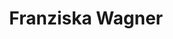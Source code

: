---
# Display name
title: Franziska Wagner

# Name pronunciation (optional)
name_pronunciation: ''

# Full name (for SEO)
first_name: Franziska
last_name: Wagner

# Status emoji
status:
  icon: ☕️

# Is this the primary user of the site?
superuser: true

# Highlight the author in author lists? (true/false)
highlight_name: true

# Role/position/tagline
role: PhD Candidate

# Organizations/Affiliations to display in Biography blox
organizations:
  - name: Central European University, Vienna, Austria
    url: https://www.ceu.edu/ 

# Social network links
# Need to use another icon? Simply download the SVG icon to your `assets/media/icons/` folder.
profiles:
  - icon: at-symbol
    url: 'mailto:wagner_franziska@phd.ceu.edu'
    label: E-mail Me
  - icon: brands/x
    url: https://x.com/fra_wagner_
  - icon: brands/github
    url: https://github.com/FraWagner
  - icon: hf-logo
    url: https://huggingface.co/frwagner
  - icon: brands/linkedin
    url: https://www.linkedin.com/in/franziska-w-3862b3138/
  - icon: academicons/google-scholar
    url: https://scholar.google.com/citations?user=UfJ4T9wAAAAJ&hl=en
  - icon: academicons/orcid
    url: https://orcid.org/0000-0002-4034-0232
    

interests:
  - political communication
  - social media
  - computational social sciences
  - natural language processing
  - articifical intelligence

education:
  - area: PhD Political Science
    institution: Central European University
    date_start: 2020-09-01
    date_end: ''
  #  summary: |
  #    ''
  #  button:
  #    text: 'Read Thesis'
  #    url: 'https://example.com'
  - area: Research MA in Political Science
    institution: Sciences Po Paris, France
    date_start: 2018-09-01
    date_end: 2022-07-31
    summary: |
      ''
  - area: BA Political Science
    institution: University of Mannheim, Germany
    date_start: 2014-09-01
    date_end: 2018-07-31
    summary: |
      ''
work:
  - position: Research Assistant
    company_name: AUTHLIB Project
    company_url: https://www.authlib.eu/
    company_logo: ''
    date_start: 2022-09-01
    date_end: 2024-09-30
    summary: |2-
      Responsibilities include:
      - Data collection and computational text analysis 
      - Project management and communication
      - Development of ethics guidelines and data management plan
  - position: Consultant - Country Expert for Democracy Tracker
    company_name: International IDEA
    company_url: https://www.idea.int/
    company_logo: ''
    date_start: 2022-07-01
    date_end: ''
  #  summary: |
  #    Responsibilities include:
  #    - Count
  #    - lorem ipsum dolor sit amet, consectetur adipiscing elit
  #    - lorem ipsum dolor sit amet, consectetur adipiscing elit

# Skills
# Add your own SVG icons to `assets/media/icons/`
skills:
  - name: Technical Skills
    items:
      - name: Python
        description: ''
        #percent: 80
        icon: code-bracket
      - name: R
        description: ''
        #percent: 100
        icon: chart-bar
      - name: Stata
        description: ''
        #percent: 40
        icon: circle-stack
      - name: Excel Power Query
        description: ''
        #percent: 40
        icon: circle-stack
      - name: LaTeX
        description: ''
        #percent: 40
        icon: circle-stack
      - name: MAXQDA
        description: ''
        #percent: 40
        icon: circle-stack
  - name: Languagees
    color: '#eeac02'
    color_border: '#f0bf23'
    items:
      - name: German
        description: ''
        #percent: 60
        icon: person-simple-walk
      - name: English
        description: ''
        #percent: 100
        icon: cat
      - name: French
        description: ''
        #percent: 80
        icon: camera
      - name: Spanish
        description: ''
        #percent: 80
        icon: camera

---
